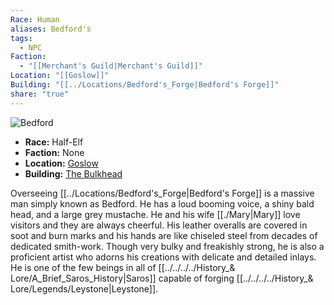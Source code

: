 ```yaml
---
Race: Human
aliases: Bedford's
tags:
  - NPC
Faction:
  - "[[Merchant's Guild|Merchant's Guild]]"
Location: "[[Goslow]]"
Building: "[[../Locations/Bedford's_Forge|Bedford's Forge]]"
share: "true"
---
```


<div class="infobox">
    <img src="LINK" alt="Bedford">
    <ul>
        <li><strong>Race:</strong> Half-Elf</li>
        <li><strong>Faction:</strong> None</li>
        <li><strong>Location:</strong> <a href="/Saros-Wiki/Locations-%26%20NPCs/Cities%20%26%20Towns/Goslow/Goslow/">Goslow</a></li>
        <li><strong>Building:</strong> <a href="/Saros-Wiki/Locations-%26%20NPCs/Cities%20%26%20Towns/Goslow/Locations/The-Bulkhead/">The Bulkhead</a></li>
    </ul>
</div>


Overseeing [[../Locations/Bedford's_Forge|Bedford's Forge]] is a massive man simply known as Bedford. He has a loud booming voice, a shiny bald head, and a large grey mustache. He and his wife [[./Mary|Mary]] love visitors and they are always cheerful. His leather overalls are covered in soot and burn marks and his hands are like chiseled steel from decades of dedicated smith-work. Though very bulky and freakishly strong, he is also a proficient artist who adorns his creations with delicate and detailed inlays. He is one of the few beings in all of [[../../../../History_& Lore/A_Brief_Saros_History|Saros]] capable of forging [[../../../../History_& Lore/Legends/Leystone|Leystone]].